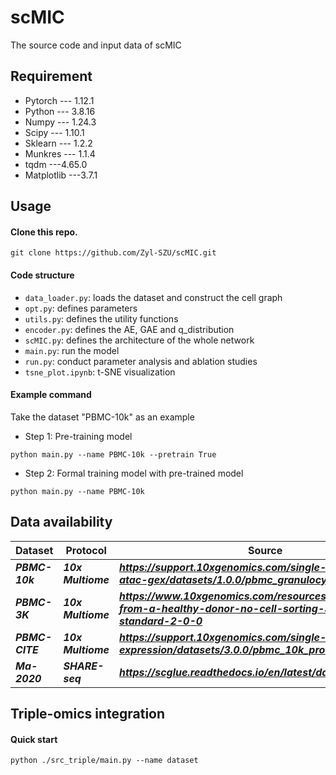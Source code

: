 # scMIC
The source code and input data of scMIC

## Requirement
- Pytorch --- 1.12.1
- Python --- 3.8.16
- Numpy --- 1.24.3
- Scipy --- 1.10.1
- Sklearn --- 1.2.2
- Munkres --- 1.1.4
- tqdm ---4.65.0
- Matplotlib ---3.7.1

## Usage
#### Clone this repo.
```
git clone https://github.com/Zyl-SZU/scMIC.git
```

#### Code structure
- ```data_loader.py```: loads the dataset and construct the cell graph
- ```opt.py```: defines parameters
- ```utils.py```: defines the utility functions
- ```encoder.py```: defines the AE, GAE and q_distribution
- ```scMIC.py```: defines the architecture of the whole network
- ```main.py```: run the model
- ```run.py```: conduct parameter analysis and ablation studies 
- ```tsne_plot.ipynb```: t-SNE visualization

#### Example command
Take the dataset "PBMC-10k" as an example

- Step 1: Pre-training model
```
python main.py --name PBMC-10k --pretrain True
```
- Step 2: Formal training model with pre-trained model
```
python main.py --name PBMC-10k
```

## Data availability
|  Dataset              | Protocol   | Source |
| --------------------------- | ----------------------- | ----------------------- |
| ***PBMC-10k***             | ***10x Multiome***      | ***https://support.10xgenomics.com/single-cell-multiome-atac-gex/datasets/1.0.0/pbmc_granulocyte_sorted_10k*** |
| ***PBMC-3K***          | ***10x Multiome***      | ***https://www.10xgenomics.com/resources/datasets/pbmc-from-a-healthy-donor-no-cell-sorting-3-k-1-standard-2-0-0***     |
| ***PBMC-CITE***              | ***10x Multiome***           | ***https://support.10xgenomics.com/single-cell-gene-expression/datasets/3.0.0/pbmc_10k_protein_v3*** |
| ***Ma-2020***             | ***SHARE-seq*** | ***https://scglue.readthedocs.io/en/latest/data.html***        |

## Triple-omics integration
#### Quick start
```
python ./src_triple/main.py --name dataset
```

